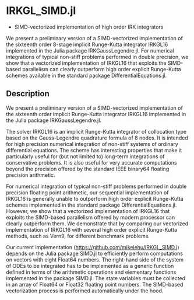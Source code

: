 # IRKGL_SIMD.jl

- SIMD-vectorized implementation of high order IRK integrators

We present a preliminary version of a SIMD-vectorized implementation of the sixteenth order 8-stage implicit Runge-Kutta integrator IRKGL16 implemented in the Julia package IRKGaussLegendre.jl. For numerical integrations of typical non-stiff problems performed in double precision, we show that a vectorized implementation of IRKGL16 that exploits the SIMD-based parallelism can clearly outperform high order explicit Runge-Kutta schemes available in the standard package DifferentialEquations.jl.


## Description

We present a preliminary version of a SIMD-vectorized implementation of the sixteenth order implicit Runge-Kutta integrator IRKGL16 implemented in the Julia package IRKGaussLegendre.jl.

The solver IRKGL16 is an implicit Runge-Kutta integrator of collocation type based on the Gauss-Legendre quadrature formula of 8 nodes. It is intended for high precision numerical integration of non-stiff systems of ordinary differential equations. The scheme has interesting properties that make it particularly useful for (but not limited to) long-term integrations of conservative problems. It is also useful for very accurate computations beyond the precision offered by the standard IEEE binary64 floating precision arithmetic.

For numerical integration of typical non-stiff problems performed in double precision floating point arithmetic, our sequential implementation of IRKGL16 is generally unable to outperform high order explicit Runge-Kutta schemes implemented in the standard package DifferentialEquations.jl. However, we show that a vectorized implementation of IRKGL16 that exploits the SIMD-based parallelism offered by modern processor can clearly outperform them. We demonstrate that by comparing our vectorized implementation of IRKGL16 with several high order explicit Runge-Kutta methods, such as Vern9, for different benchmark problems.

Our current implementation (https://github.com/mikelehu/IRKGL_SIMD.j) depends on the Julia package SIMD.jl to efficiently perform computations on vectors with eight Float64 numbers. The right-hand side of the system of ODEs to be integrated has to be implemented as a generic function defined in terms of the arithmetic operations and elementary functions implemented in the package SIMD.jl. The state variables must be collected in an array of Float64 or Float32 floating point numbers. The SIMD-based vectorization process is performed automatically under the hood.
